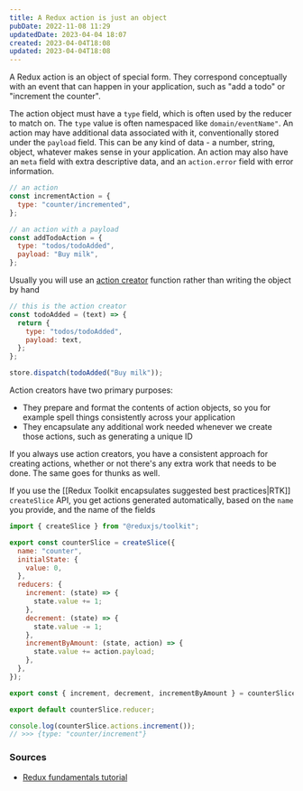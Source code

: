 ```yaml
---
title: A Redux action is just an object
pubDate: 2022-11-08 11:29
updatedDate: 2023-04-04 18:07
created: 2023-04-04T18:08
updated: 2023-04-04T18:08
---
```


A Redux action is an object of special form. They correspond conceptually with an event that can happen in your application, such as "add a todo" or "increment the counter".

The action object must have a `type` field, which is often used by the reducer to match on. The `type` value is often namespaced like `domain/eventName"`. An action may have additional data associated with it, conventionally stored under the `payload` field. This can be any kind of data - a number, string, object, whatever makes sense in your application. An action may also have an `meta` field with extra descriptive data, and an `action.error` field with error information.

```js
// an action
const incrementAction = {
  type: "counter/incremented",
};

// an action with a payload
const addTodoAction = {
  type: "todos/todoAdded",
  payload: "Buy milk",
};
```

Usually you will use an [action creator](https://redux.js.org/tutorials/fundamentals/part-7-standard-patterns#action-creators) function rather than writing the object by hand

```js
// this is the action creator
const todoAdded = (text) => {
  return {
    type: "todos/todoAdded",
    payload: text,
  };
};

store.dispatch(todoAdded("Buy milk"));
```

Action creators have two primary purposes:

- They prepare and format the contents of action objects, so you for example spell things consistently across your application
- They encapsulate any additional work needed whenever we create those actions, such as generating a unique ID

If you always use action creators, you have a consistent approach for creating actions, whether or not there's any extra work that needs to be done. The same goes for thunks as well.

If you use the [[Redux Toolkit encapsulates suggested best practices|RTK]] `createSlice` API, you get actions generated automatically, based on the `name` you provide, and the name of the fields

```js
import { createSlice } from "@reduxjs/toolkit";

export const counterSlice = createSlice({
  name: "counter",
  initialState: {
    value: 0,
  },
  reducers: {
    increment: (state) => {
      state.value += 1;
    },
    decrement: (state) => {
      state.value -= 1;
    },
    incrementByAmount: (state, action) => {
      state.value += action.payload;
    },
  },
});

export const { increment, decrement, incrementByAmount } = counterSlice.actions;

export default counterSlice.reducer;

console.log(counterSlice.actions.increment());
// >>> {type: "counter/increment"}
```

### Sources

- [Redux fundamentals tutorial](https://redux.js.org/tutorials/fundamentals/part-2-concepts-data-flow#actions)
